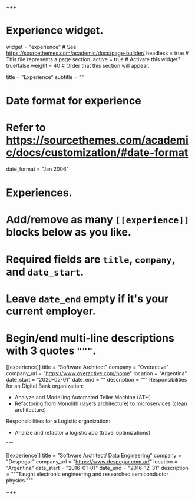 +++
# Experience widget.
widget = "experience"  # See https://sourcethemes.com/academic/docs/page-builder/
headless = true  # This file represents a page section.
active = true  # Activate this widget? true/false
weight = 40  # Order that this section will appear.

title = "Experience"
subtitle = ""

# Date format for experience
#   Refer to https://sourcethemes.com/academic/docs/customization/#date-format
date_format = "Jan 2006"

# Experiences.
#   Add/remove as many `[[experience]]` blocks below as you like.
#   Required fields are `title`, `company`, and `date_start`.
#   Leave `date_end` empty if it's your current employer.
#   Begin/end multi-line descriptions with 3 quotes `"""`.
[[experience]]
  title = "Software Architect"
  company = "Overactive"
  company_url = "https://www.overactive.com/home"
  location = "Argentina"
  date_start = "2020-02-01"
  date_end = ""
  description = """
  Responsibilities for an Digital Bank organization:
  
  * Analyze and Modelling Automated Teller Machine (ATH) 
  * Refactoring from Monolith (layers architecture) to microservices (clean architecture)

  Responsibilities for a Logistic organization:

  * Analize and refactor a logistic app (travel optimizations)

  """

[[experience]]
  title = "Software Architect/ Data Engineering"
  company = "Despegar"
  company_url = "https://www.despegar.com.ar/"
  location = "Argentina"
  date_start = "2016-01-01"
  date_end = "2016-12-31"
  description = """Taught electronic engineering and researched semiconductor physics."""

+++
